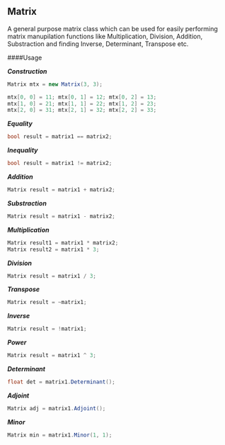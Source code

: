## Matrix

A general purpose matrix class which can be used for easily performing matrix manupilation functions like Multiplication, Division, Addition, Substraction and finding Inverse, Determinant, Transpose etc.

####Usage

**_Construction_**

```c#
Matrix mtx = new Matrix(3, 3);

mtx[0, 0] = 11; mtx[0, 1] = 12; mtx[0, 2] = 13;
mtx[1, 0] = 21; mtx[1, 1] = 22; mtx[1, 2] = 23;
mtx[2, 0] = 31; mtx[2, 1] = 32; mtx[2, 2] = 33;
```

**_Equality_**

```c#
bool result = matrix1 == matrix2;
```

**_Inequality_**

```c#
bool result = matrix1 != matrix2;
```

**_Addition_**

```c#
Matrix result = matrix1 + matrix2;
```

**_Substraction_**

```c#
Matrix result = matrix1 - matrix2;
```

**_Multiplication_**

```c#
Matrix result1 = matrix1 * matrix2;
Matrix result2 = matrix1 * 3;
```

**_Division_**

```c#
Matrix result = matrix1 / 3;
```

**_Transpose_**

```c#
Matrix result = ~matrix1;
```

**_Inverse_**

```c#
Matrix result = !matrix1;
```

**_Power_**

```c#
Matrix result = matrix1 ^ 3;
```

**_Determinant_**

```c#
float det = matrix1.Determinant();
```

**_Adjoint_**

```c#
Matrix adj = matrix1.Adjoint();
```

**_Minor_**

```c#
Matrix min = matrix1.Minor(1, 1);
```
